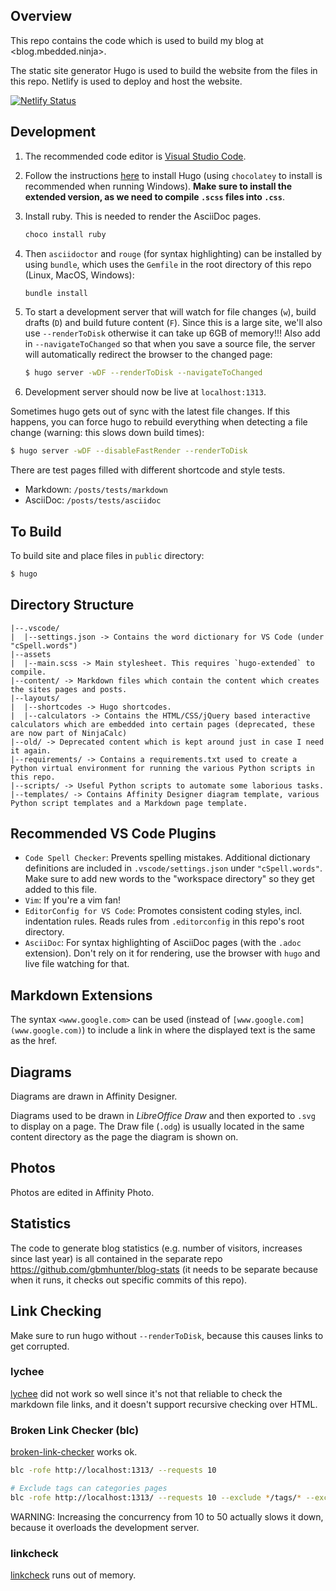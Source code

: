 ## Overview

This repo contains the code which is used to build my blog at <blog.mbedded.ninja>.

The static site generator Hugo is used to build the website from the files in this repo. Netlify is used to deploy and host the website.

[![Netlify Status](https://api.netlify.com/api/v1/badges/3983d7b2-7481-4caa-9874-1ce1a3e82369/deploy-status)](https://app.netlify.com/sites/blog-mbedded-ninja/deploys)

## Development

1. The recommended code editor is [Visual Studio Code](https://code.visualstudio.com/).

1. Follow the instructions [here](https://gohugo.io/getting-started/installing) to install Hugo (using `chocolatey` to install is recommended when running Windows). **Make sure to install the extended version, as we need to compile `.scss` files into `.css`**.

1. Install ruby. This is needed to render the AsciiDoc pages.

    ```powershell
    choco install ruby
    ```

1. Then `asciidoctor` and `rouge` (for syntax highlighting) can be installed by using `bundle`, which uses the `Gemfile` in the root directory of this repo (Linux, MacOS, Windows):

    ```sh
    bundle install
    ```

1. To start a development server that will watch for file changes (`w`), build drafts (`D`) and build future content (`F`). Since this is a large site, we'll also use `--renderToDisk` otherwise it can take up 6GB of memory!!! Also add in `--navigateToChanged` so that when you save a source file, the server will automatically redirect the browser to the changed page:

    ```sh
    $ hugo server -wDF --renderToDisk --navigateToChanged
    ```

1. Development server should now be live at `localhost:1313`.

Sometimes hugo gets out of sync with the latest file changes. If this happens, you can force hugo to rebuild everything when detecting a file change (warning: this slows down build times):

```sh
$ hugo server -wDF --disableFastRender --renderToDisk
```

There are test pages filled with different shortcode and style tests.

* Markdown: `/posts/tests/markdown`
* AsciiDoc: `/posts/tests/asciidoc`

## To Build

To build site and place files in `public` directory:

```sh
$ hugo
```

## Directory Structure

```text
|--.vscode/
|  |--settings.json -> Contains the word dictionary for VS Code (under "cSpell.words")
|--assets
|  |--main.scss -> Main stylesheet. This requires `hugo-extended` to compile.
|--content/ -> Markdown files which contain the content which creates the sites pages and posts.
|--layouts/
|  |--shortcodes -> Hugo shortcodes.
|  |--calculators -> Contains the HTML/CSS/jQuery based interactive calculators which are embedded into certain pages (deprecated, these are now part of NinjaCalc)
|--old/ -> Deprecated content which is kept around just in case I need it again.
|--requirements/ -> Contains a requirements.txt used to create a Python virtual environment for running the various Python scripts in this repo.
|--scripts/ -> Useful Python scripts to automate some laborious tasks.
|--templates/ -> Contains Affinity Designer diagram template, various Python script templates and a Markdown page template.
```

## Recommended VS Code Plugins

* `Code Spell Checker`: Prevents spelling mistakes. Additional dictionary definitions are included in `.vscode/settings.json` under `"cSpell.words"`. Make sure to add new words to the "workspace directory" so they get added to this file.
* `Vim`: If you're a vim fan!
* `EditorConfig for VS Code`: Promotes consistent coding styles, incl. indentation rules. Reads rules from `.editorconfig` in this repo's root directory.
* `AsciiDoc`: For syntax highlighting of AsciiDoc pages (with the `.adoc` extension). Don't rely on it for rendering, use the browser with `hugo` and live file watching for that.

## Markdown Extensions

The syntax `<www.google.com>` can be used (instead of `[www.google.com](www.google.com)`) to include a link in where the displayed text is the same as the href.

## Diagrams

Diagrams are drawn in Affinity Designer.

Diagrams used to be drawn in _LibreOffice Draw_ and then exported to `.svg` to display on a page. The Draw file (`.odg`) is usually located in the same content directory as the page the diagram is shown on.

## Photos

Photos are edited in Affinity Photo. 

## Statistics

The code to generate blog statistics (e.g. number of visitors, increases since last year) is all contained in the separate repo <https://github.com/gbmhunter/blog-stats> (it needs to be separate because when it runs, it checks out specific commits of this repo).

## Link Checking

Make sure to run hugo without `--renderToDisk`, because this causes links to get corrupted.

### lychee

[lychee](https://github.com/lycheeverse/lychee) did not work so well since it's not that reliable to check the markdown file links, and it doesn't support recursive checking over HTML.

### Broken Link Checker (blc)

[broken-link-checker](https://github.com/stevenvachon/broken-link-checker) works ok.

```bash
blc -rofe http://localhost:1313/ --requests 10

# Exclude tags can categories pages
blc -rofe http://localhost:1313/ --requests 10 --exclude */tags/* --exclude */categories/*
```

WARNING: Increasing the concurrency from 10 to 50 actually slows it down, because it overloads the development server.

### linkcheck

[linkcheck](https://github.com/filiph/linkcheck) runs out of memory.